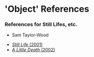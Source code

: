 
# 'Object' References

### References for Still Lifes, etc.

* Sam Taylor-Wood
 - [*Still Life* (2001)](https://www.youtube.com/watch?v=pXPP8eUlEtk)
 - [*A Little Death* (2002)](https://www.youtube.com/watch?v=01tx6u3lasM)